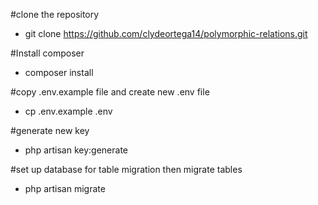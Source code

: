 #clone the repository
 - git clone https://github.com/clydeortega14/polymorphic-relations.git

#Install composer
 - composer install
 
#copy .env.example file and create new .env file
 - cp .env.example .env
 
#generate new key
 - php artisan key:generate

#set up database for table migration then migrate tables
 - php artisan migrate
